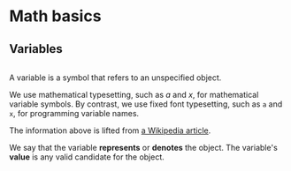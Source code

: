 # Math basics

## Variables

```{index} variable
```

A variable is a symbol that refers to an unspecified object.

We use mathematical typesetting, such as $a$ and $x$, for mathematical variable
symbols. By contrast, we use fixed font typesetting, such as `a` and `x`, for
programming variable names.

The information above is lifted from
[a Wikipedia article](https://en.wikipedia.org/wiki/Variable_(mathematics)).

We say that the variable **represents** or **denotes** the object. The
variable's **value** is any valid candidate for the object.
